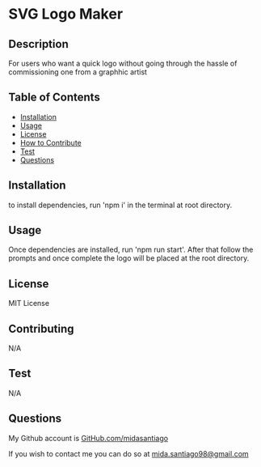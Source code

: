 # SVG Logo Maker
    
## Description
    
For users who want a quick logo without going through the hassle of commissioning one from a graphhic artist
    
## Table of Contents
    
- [Installation](#installation)
- [Usage](#usage)
- [License](#license)
- [How to Contribute](#contributing)
- [Test](#test)
- [Questions](#questions)
    
## Installation
    
to install dependencies, run 'npm i' in the terminal at root directory.
    
## Usage
    
Once dependencies are installed, run 'npm run start'. After that follow the prompts and once complete the logo will be placed at the root directory.
    
## License
    
MIT License
    
## Contributing
    
N/A
    
## Test
    
N/A
    
## Questions
    
My Github account is [GitHub.com/midasantiago](github.com/midasantiago)
    
If you wish to contact me you can do so at mida.santiago98@gmail.com
